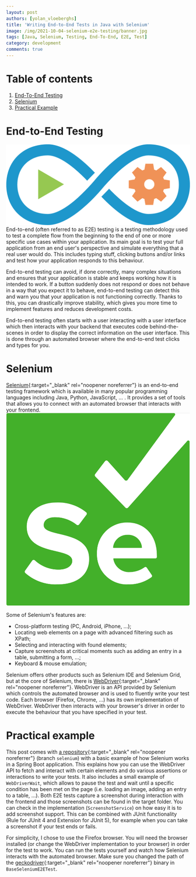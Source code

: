```yaml
---
layout: post
authors: [yolan_vloeberghs]
title: 'Writing End-to-End Tests in Java with Selenium'
image: /img/2021-10-04-selenium-e2e-testing/banner.jpg
tags: [Java, Selenium, Testing, End-To-End, E2E, Test]
category: development
comments: true
---
```

# Table of contents
1. [End-To-End Testing](#end-to-end-testing)
2. [Selenium](#selenium)
3. [Practical Example](#practical-example)

# End-to-End Testing
<img src = "/img/2021-10-04-selenium-e2e-testing/end-to-end.png" class = "image right medium">
End-to-end (often referred to as E2E) testing is a testing methodology used to test a complete flow from the beginning to the end of one or more specific use cases within your application.
Its main goal is to test your full application from an end user's perspective and simulate everything that a real user would do.
This includes typing stuff, clicking buttons and/or links and test how your application responds to this behaviour. 

End-to-end testing can avoid, if done correctly, many complex situations and ensures that your application is stable and keeps working how it is intended to work.
If a button suddenly does not respond or does not behave in a way that you expect it to behave, end-to-end testing can detect this and warn you that your application is not functioning correctly.
Thanks to this, you can drastically improve stability, which gives you more time to implement features and reduces development costs.

End-to-end testing often starts with a user interacting with a user interface which then interacts with your backend that executes code behind-the-scenes in order to display the correct information on the user interface.
This is done through an automated browser where the end-to-end test clicks and types for you.
# Selenium
[Selenium](https://www.selenium.dev/documentation/en/){:target="_blank" rel="noopener noreferrer"} is an end-to-end testing framework which is available in many popular programming languages including Java, Python, JavaScript, ... .
It provides a set of tools that allows you to connect with an automated browser that interacts with your frontend.
<img src = "/img/2021-10-04-selenium-e2e-testing/selenium-logo.png" class = "image right medium">

Some of Selenium's features are:
- Cross-platform testing (PC, Android, iPhone, ...);
- Locating web elements on a page with advanced filtering such as XPath;
- Selecting and interacting with found elements;
- Capture screenshots at critical moments such as adding an entry in a table, submitting a form, ...;
- Keyboard & mouse emulation;

Selenium offers other products such as Selenium IDE and Selenium Grid, but at the core of Selenium, there is [WebDriver](https://www.selenium.dev/documentation/webdriver/){:target="_blank" rel="noopener noreferrer"}.
WebDriver is an API provided by Selenium which controls the automated browser and is used to fluently write your test code. 
Each browser (Firefox, Chrome, ...) has its own implementation of WebDriver. WebDriver then interacts with your browser's driver in order to execute the behaviour that you have specified in your test.

# Practical example
This post comes with [a repository](https://github.com/yolanv/spring-boot-todo-demo/tree/selenium){:target="_blank" rel="noopener noreferrer"} (branch `selenium`) with a basic example of how Selenium works in a Spring Boot application.
This explains how you can use the WebDriver API to fetch and interact with certain elements and do various assertions or interactions to write your tests.
It also includes a small example of `WebDriverWait`, which allows to pause the test and wait until a specific condition has been met on the page (i.e. loading an image, adding an entry to a table, ...).
Both E2E tests capture a screenshot during interaction with the frontend and those screenshots can be found in the target folder. You can check in the implementation (`ScreenshotService`) on how easy it is to add screenshot support.
This can be combined with JUnit functionality (Rule for JUnit 4 and Extension for JUnit 5), for example when you can take a screenshot if your test ends or fails.

For simplicity, I chose to use the Firefox browser. You will need the browser installed (or change the WebDriver implementation to your browser) in order for the test to work.
You can run the tests yourself and watch how Selenium interacts with the automated browser. Make sure you changed the path of the [geckodriver](https://github.com/mozilla/geckodriver/releases){:target="_blank" rel="noopener noreferrer"} binary in `BaseSeleniumE2ETest`.

